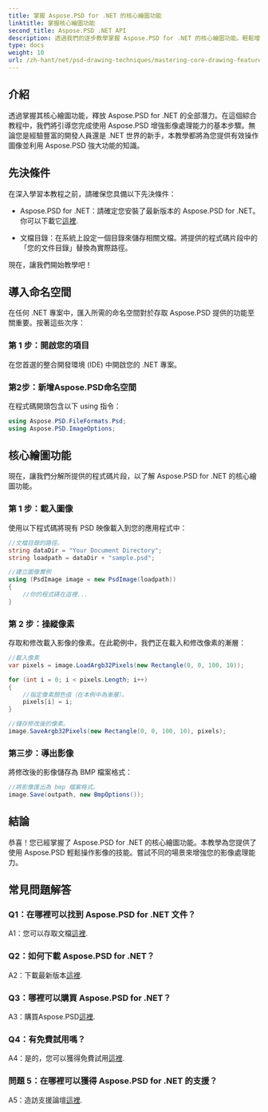 ```yaml
---
title: 掌握 Aspose.PSD for .NET 的核心繪圖功能
linktitle: 掌握核心繪圖功能
second_title: Aspose.PSD .NET API
description: 透過我們的逐步教學掌握 Aspose.PSD for .NET 的核心繪圖功能。輕鬆增強影像處理技能。
type: docs
weight: 10
url: /zh-hant/net/psd-drawing-techniques/mastering-core-drawing-features/
---
```

## 介紹

透過掌握其核心繪圖功能，釋放 Aspose.PSD for .NET 的全部潛力。在這個綜合教程中，我們將引導您完成使用 Aspose.PSD 增強影像處理能力的基本步驟。無論您是經驗豐富的開發人員還是 .NET 世界的新手，本教學都將為您提供有效操作圖像並利用 Aspose.PSD 強大功能的知識。

## 先決條件

在深入學習本教程之前，請確保您具備以下先決條件：

-  Aspose.PSD for .NET：請確定您安裝了最新版本的 Aspose.PSD for .NET。你可以下載它[這裡](https://releases.aspose.com/psd/net/).

- 文檔目錄：在系統上設定一個目錄來儲存相關文檔。將提供的程式碼片段中的「您的文件目錄」替換為實際路徑。

現在，讓我們開始教學吧！

## 導入命名空間

在任何 .NET 專案中，匯入所需的命名空間對於存取 Aspose.PSD 提供的功能至關重要。按著這些次序：

### 第 1 步：開啟您的項目

在您首選的整合開發環境 (IDE) 中開啟您的 .NET 專案。

### 第2步：新增Aspose.PSD命名空間

在程式碼開頭包含以下 using 指令：

```csharp
using Aspose.PSD.FileFormats.Psd;
using Aspose.PSD.ImageOptions;
```

## 核心繪圖功能

現在，讓我們分解所提供的程式碼片段，以了解 Aspose.PSD for .NET 的核心繪圖功能。

### 第 1 步：載入圖像

使用以下程式碼將現有 PSD 映像載入到您的應用程式中：

```csharp
//文檔目錄的路徑。
string dataDir = "Your Document Directory";
string loadpath = dataDir + "sample.psd";

//建立圖像實例
using (PsdImage image = new PsdImage(loadpath))
{
    //你的程式碼在這裡...
}
```

### 第 2 步：操縱像素

存取和修改載入影像的像素。在此範例中，我們正在載入和修改像素的漸層：

```csharp
//載入像素
var pixels = image.LoadArgb32Pixels(new Rectangle(0, 0, 100, 10));

for (int i = 0; i < pixels.Length; i++)
{
    //指定像素顏色值（在本例中為漸層）。
    pixels[i] = i;
}

//儲存修改後的像素。
image.SaveArgb32Pixels(new Rectangle(0, 0, 100, 10), pixels);
```

### 第三步：導出影像

將修改後的影像儲存為 BMP 檔案格式：

```csharp
//將影像匯出為 bmp 檔案格式。
image.Save(outpath, new BmpOptions());
```

## 結論

恭喜！您已經掌握了 Aspose.PSD for .NET 的核心繪圖功能。本教學為您提供了使用 Aspose.PSD 輕鬆操作影像的技能。嘗試不同的場景來增強您的影像處理能力。

## 常見問題解答

### Q1：在哪裡可以找到 Aspose.PSD for .NET 文件？

 A1：您可以存取文檔[這裡](https://reference.aspose.com/psd/net/).

### Q2：如何下載 Aspose.PSD for .NET？

A2：下載最新版本[這裡](https://releases.aspose.com/psd/net/).

### Q3：哪裡可以購買 Aspose.PSD for .NET？

 A3：購買Aspose.PSD[這裡](https://purchase.aspose.com/buy).

### Q4：有免費試用嗎？

 A4：是的，您可以獲得免費試用[這裡](https://releases.aspose.com/).

### 問題 5：在哪裡可以獲得 Aspose.PSD for .NET 的支援？

 A5：造訪支援論壇[這裡](https://forum.aspose.com/c/psd/34).